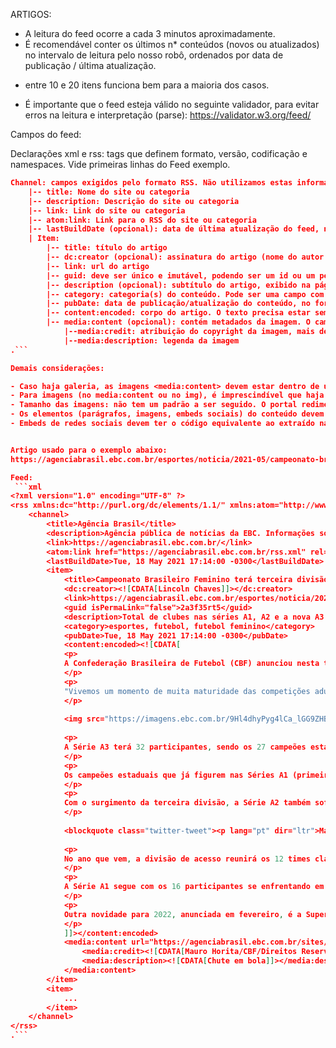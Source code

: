 ARTIGOS:

- A leitura do feed ocorre a cada 3 minutos aproximadamente.
- É recomendável conter os últimos n* conteúdos (novos ou atualizados) no intervalo de leitura pelo nosso robô, ordenados por data de publicação / última atualização.
* entre 10 e 20 itens funciona bem para a maioria dos casos.
- É importante que o feed esteja válido no seguinte validador, para evitar erros na leitura e interpretação (parse): https://validator.w3.org/feed/

Campos do feed:

Declarações xml e rss: tags que definem formato, versão, codificação e namespaces. Vide primeiras linhas do Feed exemplo.
```json
Channel: campos exigidos pelo formato RSS. Não utilizamos estas informações.
	|-- title: Nome do site ou categoria
	|-- description: Descrição do site ou categoria
	|-- link: Link do site ou categoria
	|-- atom:link: Link para o RSS do site ou categoria
	|-- lastBuildDate (opcional): data de última atualização do feed, no formato RFC-822. Ex: Tue, 18 May 2021 17:14:00 -0300
	| Item:
		|-- title: título do artigo
		|-- dc:creator (opcional): assinatura do artigo (nome do autor que será exibido publicamente na página)
		|-- link: url do artigo
		|-- guid: deve ser único e imutável, podendo ser um id ou um permalink (importante informar na propriedade isPermaLink). É com este campo que sabemos se criamos um artigo novo no nosso site ou atualizamos um existente
		|-- description (opcional): subtítulo do artigo, exibido na página entre o título e o corpo. Deve conter apenas texto e não deve repetir a primeira frase do corpo do artigo
		|-- category: categoria(s) do conteúdo. Pode ser uma campo com as categorias separadas por vírgula, ou usar um campo por categoria
		|-- pubDate: data de publicação/atualização do conteúdo, no formato RFC-822. Ex: Tue, 18 May 2021 17:14:00 -0300
		|-- content:encoded: corpo do artigo. O texto precisa estar sem estilos, classes ou formatações específicas do site original. Algumas formatações e tags genérias que são aceitas: <img> <strong> <b> <i> <li> <ul>. Outras tags ou formatações podem prejudicar a interpretação, serem ignorados ou causarem conflito com nosso template
		|-- media:content (opcional): contém metadados da imagem. O caminho completo deve ser informado na priopriedade url
		    |--media:credit: atribuição do copyright da imagem, mais detalhes nas "demais considerações"
			|--media:description: legenda da imagem
.```			

Demais considerações:

- Caso haja galeria, as imagens <media:content> devem estar dentro de um <media:group>	
- Para imagens (no media:content ou no img), é imprescindível que haja legendas e atribuições de créditos. No img, utilizar a propriedade "data-portal-copyright" para os créditos, e no media:content usar o media:credit.
- Tamanho das imagens: não tem um padrão a ser seguido. O portal redimensiona automaticamente para os diversos formatos onde a imagem pode ser exibida (cards de formatos distintos e no artigo). O importante é que as imagens tenham um tamanho razoável para estes locais e uma qualidade aceitável.
- Os elementos (parágrafos, imagens, embeds sociais) do conteúdo devem ter relação direta ao artigo, não permitindo links relacionados, patrocinados, etc.
- Embeds de redes sociais devem ter o código equivalente ao extraído na página do post na respectiva rede social.


Artigo usado para o exemplo abaixo:
https://agenciabrasil.ebc.com.br/esportes/noticia/2021-05/campeonato-brasileiro-feminino-tera-terceira-divisao-em-2022

Feed:
 ```xml
<?xml version="1.0" encoding="UTF-8" ?>
<rss xmlns:dc="http://purl.org/dc/elements/1.1/" xmlns:atom="http://www.w3.org/2005/Atom" xmlns:media="http://search.yahoo.com/mrss/" xmlns:content="http://purl.org/rss/1.0/modules/content/" version="2.0">
	<channel>
		<title>Agência Brasil</title>
		<description>Agência pública de notícias da EBC. Informações sobre política, economia, educação, direitos humanos e outros assuntos.</description>
		<link>https://agenciabrasil.ebc.com.br/</link>
		<atom:link href="https://agenciabrasil.ebc.com.br/rss.xml" rel="self" type="application/rss+xml" />
		<lastBuildDate>Tue, 18 May 2021 17:14:00 -0300</lastBuildDate>
		<item>
			<title>Campeonato Brasileiro Feminino terá terceira divisão em 2022</title>
			<dc:creator><![CDATA[Lincoln Chaves]]></dc:creator>
			<link>https://agenciabrasil.ebc.com.br/esportes/noticia/2021-05/campeonato-brasileiro-feminino-tera-terceira-divisao-em-2022</link>
			<guid isPermaLink="false">2a3f35rt5</guid>
			<description>Total de clubes nas séries A1, A2 e a nova A3 passará de 52 para 64</description>
			<category>esportes, futebol, futebol feminino</category>
			<pubDate>Tue, 18 May 2021 17:14:00 -0300</pubDate>
			<content:encoded><![CDATA[
			<p>
			A Confederação Brasileira de Futebol (CBF) anunciou nesta terça-feira (18) a criação de uma terceira divisão do Campeonato Brasileiro de Futebol Feminino para 2022, que receberá o nome de Série A3. Com a mudança, o número de clubes em torneios nacionais adultos passará de 52 para 64.
			</p>
			<p>
			"Vivemos um momento de muita maturidade das competições adultas femininas, com o aumento da competitividade entre os clubes e uma visibilidade cada dia maior. Permitindo que novas equipes ingressem no circuito nacional de competições, a divisão A3 ajudará muito no aumento do mercado de trabalho para as atletas, além de incentivar o fortalecimento das categorias de base dos clubes, que ganham um calendário maior e mais estruturado", declarou Aline Pellegrino, coordenadora de Competições Femininas da CBF, ao site oficial da entidade.
			</p>
			
			<img src="https://imagens.ebc.com.br/9Hl4dhyPyg4lCa_lGG9ZHBhiIzg=/754x0/smart/https://agenciabrasil.ebc.com.br/sites/default/files/thumbnails/image/logo_brasileiro_feminino_a_2022.jpeg?itok=-lzlsImd" alt="A3 - Terceira Divisão - Brasileiro Feminino 2022 - logo - CBF" data-portal-copyright="Thaís Magalhães/CBF/Direitos Reservados">
			
			<p>
			A Série A3 terá 32 participantes, sendo os 27 campeões estaduais, os quatro clubes mais bem colocados no ranking nacional masculino da CBF e uma equipe oriunda do estado melhor posicionado entre as federações de futebol feminino do país. O torneio será realizado em formato mata-mata, com jogos de ida e volta. Os quatro semifinalistas garantem acesso à Série A2 (segunda divisão).
			</p>
			<p>
			Os campeões estaduais que já figurem nas Séries A1 (primeira divisão) ou A2 serão substituídos pelos times que ficarem imediatamente atrás deles nos respectivos torneios. Caso alguma das equipes classificadas pelo ranking masculino da CBF desista da Série A3 ou esteja nas divisões superiores, ela dará lugar à agremiação que aparecer na sequência da lista.
			</p>
			<p>
			Com o surgimento da terceira divisão, a Série A2 também sofrerá mudanças. Atualmente com 36 clubes, o torneio terá apenas 16 participantes, como ocorre na Série A1. O formato, porém, será diferente. As equipes serão divididas em quatro grupos com quatro integrantes, que se enfrentam em dois turnos. Os dois melhores de cada chave avançam para o mata-mata, que terá partidas de ida e volta. Quatro agremiações serão rebaixadas à Série A3.
			</p>
			
			<blockquote class="twitter-tweet"><p lang="pt" dir="ltr">Mantendo a política de acelerar o desenvolvimento da modalidade, o <a href="https://twitter.com/hashtag/BrasileiraoFeminino?src=hash&amp;ref_src=twsrc%5Etfw">#BrasileiraoFeminino</a> 🇧🇷 do próximo ano movimentará 64 clubes de todo o país. Além disso, a disputa da Supercopa Feminina, que reunirá oito equipes entre as melhores classificadas no Brasileiro A-1 e A-2 de 2021. <a href="https://t.co/fOHGJysZq0">pic.twitter.com/fOHGJysZq0</a></p>&mdash; Brasileirão Feminino Neoenergia (@BRFeminino) <a href="https://twitter.com/BRFeminino/status/1394684189623078914?ref_src=twsrc%5Etfw">May 18, 2021</a></blockquote> <script async src="https://platform.twitter.com/widgets.js" charset="utf-8"></script>
			
			<p>
			No ano que vem, a divisão de acesso reunirá os 12 times classificados às oitavas de final deste ano e que não conquistarem a promoção à primeira divisão, além dos quatro rebaixados da Série A1. Segundo a CBF, a mudança permite às equipes da Série A2 terem um calendário fixo a partir da próxima temporada.
			</p>
			<p>
			A Série A1 segue com os 16 participantes se enfrentando em turno único na primeira fase e as oito melhores campanhas avançando às oitavas de final. A diferença a partir de 2022 é que os dois últimos colocados, não mais os quatro, serão rebaixados à Série A2.
			</p>
			<p>
			Outra novidade para 2022, anunciada em fevereiro, é a Supercopa do Brasil de Futebol Feminino, que reunirá oito equipes que estejam entre as 12 mais bem colocadas da Série A1 e as quatro melhores da Série A2. A previsão é que o torneio, em formato mata-mata, ocorra entre fevereiro e março e abra a temporada.
			</p>
			]]></content:encoded>
			<media:content url="https://agenciabrasil.ebc.com.br/sites/default/files/thumbnails/image/futebol_feminino_cbf.jpg">
				<media:credit><![CDATA[Mauro Horita/CBF/Direitos Reservados]]></media:credit>
				<media:description><![CDATA[Chute em bola]]></media:description>
			</media:content>
		</item>
		<item>
			...
		</item>		
	</channel>
</rss>
.```  
